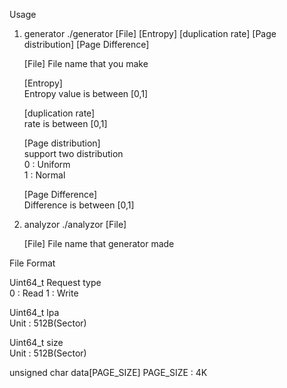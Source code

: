 
Usage

1. generator 
	./generator [File] [Entropy] [duplication rate] [Page distribution] [Page Difference]

	[File]
		File name that you make
		
	[Entropy] <br />
		Entropy value is between [0,1]<br />

	[duplication rate] <br />
		rate is between [0,1] <br />

	[Page distribution] <br />
		support two distribution <br />
		0 : Uniform <br />
		1 : Normal <br />

	[Page Difference] <br />
		Difference is between [0,1] <br />
		

2. analyzor
	./analyzor [File]
	
	[File]
		File name that generator made
		

File Format

Uint64_t Request type   
	0 : Read
	1 : Write
	
Uint64_t lpa       
	Unit : 512B(Sector) 
	
Uint64_t size  
	Unit : 512B(Sector)
	
unsigned char data[PAGE_SIZE]
	PAGE_SIZE : 4K
	

 
